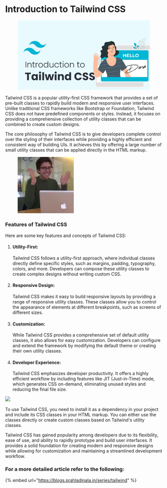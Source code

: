 # Introduction to Tailwind CSS



<figure><img src="../.gitbook/assets/image (11).png" alt=""><figcaption></figcaption></figure>

Tailwind CSS is a popular utility-first CSS framework that provides a set of pre-built classes to rapidly build modern and responsive user interfaces. Unlike traditional CSS frameworks like Bootstrap or Foundation, Tailwind CSS does not have predefined components or styles. Instead, it focuses on providing a comprehensive collection of utility classes that can be combined to create custom designs.

The core philosophy of Tailwind CSS is to give developers complete control over the styling of their interfaces while providing a highly efficient and consistent way of building UIs. It achieves this by offering a large number of small utility classes that can be applied directly in the HTML markup.

<figure><img src="../.gitbook/assets/image.png" alt=""><figcaption></figcaption></figure>

### Features of Tailwind CSS <a href="#heading-features-of-tailwind-css" id="heading-features-of-tailwind-css"></a>

Here are some key features and concepts of Tailwind CSS:

1.  #### Utility-First: <a href="#heading-utility-first" id="heading-utility-first"></a>

    Tailwind CSS follows a utility-first approach, where individual classes directly define specific styles, such as margins, padding, typography, colors, and more. Developers can compose these utility classes to create complex designs without writing custom CSS.
2.  #### Responsive Design: <a href="#heading-responsive-design" id="heading-responsive-design"></a>

    Tailwind CSS makes it easy to build responsive layouts by providing a range of responsive utility classes. These classes allow you to control the appearance of elements at different breakpoints, such as screens of different sizes.
3.  #### Customization: <a href="#heading-customization" id="heading-customization"></a>

    While Tailwind CSS provides a comprehensive set of default utility classes, it also allows for easy customization. Developers can configure and extend the framework by modifying the default theme or creating their own utility classes.
4.  #### Developer Experience: <a href="#heading-developer-experience" id="heading-developer-experience"></a>

    Tailwind CSS emphasizes developer productivity. It offers a highly efficient workflow by including features like JIT (Just-in-Time) mode, which generates CSS on-demand, eliminating unused styles and reducing the final file size.



![](https://cdn.hashnode.com/res/hashnode/image/upload/v1685189075194/132277a2-1574-4b20-b686-7183a2b7fcc3.gif?auto=format,compress\&gif-q=60\&format=webm)

To use Tailwind CSS, you need to install it as a dependency in your project and include its CSS classes in your HTML markup. You can either use the classes directly or create custom classes based on Tailwind's utility classes.

Tailwind CSS has gained popularity among developers due to its flexibility, ease of use, and ability to rapidly prototype and build user interfaces. It provides a solid foundation for creating modern and responsive designs while allowing for customization and maintaining a streamlined development workflow.

### For a more detailed article refer to the following:

{% embed url="https://blogs.prahladinala.in/series/tailwind" %}

